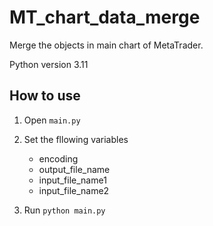 # MT_chart_data_merge

Merge the objects in main chart of MetaTrader.

Python version 3.11

## How to use

1. Open `main.py`
2. Set the fllowing variables 

   * encoding
   * output_file_name
   * input_file_name1
   * input_file_name2

3. Run `python main.py`